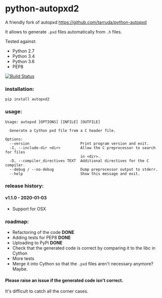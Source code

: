 # python-autopxd2

A friendly fork of autopxd https://github.com/tarruda/python-autopxd

It allows to generate `.pxd` files automatically from `.h` files.

Tested against:

- Python 2.7
- Python 3.4
- Python 3.6
- PEP8

[![Build Status](https://travis-ci.org/gabrieldemarmiesse/python-autopxd2.svg?branch=master)](https://travis-ci.org/gabrieldemarmiesse/python-autopxd2)

### installation:

```shell
pip install autopxd2
```

### usage:

```shell
Usage: autopxd [OPTIONS] [INFILE] [OUTFILE]

  Generate a Cython pxd file from a C header file.

Options:
  --version                       Print program version and exit.
  -I, --include-dir <dir>         Allow the C preprocessor to search for files
                                  in <dir>.
  -D, --compiler_directives TEXT  Additional directives for the C compiler.
  --debug / --no-debug            Dump preprocessor output to stderr.
  --help                          Show this message and exit.

```

### release history:

#### v1.1.0 - 2020-01-03

- Support for OSX

### roadmap:

- Refactoring of the code **DONE**
- Adding tests for PEP8 **DONE**
- Uploading to PyPi **DONE**
- Check that the generated code is correct by comparing it to the libc in Cython
- More tests
- Merge it into Cython so that the `.pxd` files aren't necessary anymore? Maybe.

#### Please raise an issue if the generated code isn't correct.

It's difficult to catch all the corner cases.
